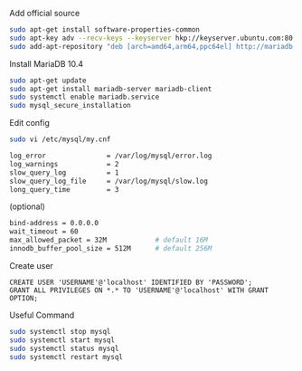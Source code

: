Add official source
```bash
sudo apt-get install software-properties-common
sudo apt-key adv --recv-keys --keyserver hkp://keyserver.ubuntu.com:80 0xF1656F24C74CD1D8
sudo add-apt-repository "deb [arch=amd64,arm64,ppc64el] http://mariadb.mirror.liquidtelecom.com/repo/10.4/ubuntu $(lsb_release -cs) main"
```

Install MariaDB 10.4
```bash
sudo apt-get update
sudo apt-get install mariadb-server mariadb-client
sudo systemctl enable mariadb.service
sudo mysql_secure_installation
```

Edit config

```bash
sudo vi /etc/mysql/my.cnf
```

```bash
log_error               = /var/log/mysql/error.log
log_warnings            = 2
slow_query_log          = 1
slow_query_log_file     = /var/log/mysql/slow.log
long_query_time         = 3
```

(optional)
```bash
bind-address = 0.0.0.0
wait_timeout = 60
max_allowed_packet = 32M            # default 16M
innodb_buffer_pool_size = 512M      # default 256M
```

Create user

```mysql
CREATE USER 'USERNAME'@'localhost' IDENTIFIED BY 'PASSWORD';
GRANT ALL PRIVILEGES ON *.* TO 'USERNAME'@'localhost' WITH GRANT OPTION;
```

Useful Command

```bash
sudo systemctl stop mysql
sudo systemctl start mysql
sudo systemctl status mysql
sudo systemctl restart mysql
```
